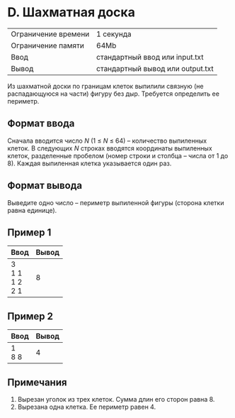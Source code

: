 # D. Шахматная доска
<table>
  <tr>
      <td>Ограничение времени</td>
      <td>1 секунда</td>
  </tr>
  <tr>
      <td>Ограничение памяти</td>
      <td>64Mb</td>
  </tr>
  <tr>
      <td>Ввод</td>
      <td>стандартный ввод или input.txt</td>
  </tr>
  <tr>
      <td>Вывод</td>
      <td>стандартный вывод или output.txt</td>
  </tr>
</table>

Из шахматной доски по границам клеток выпилили связную (не распадающуюся на части) фигуру без дыр. Требуется определить ее 
периметр.

## Формат ввода
Сначала вводится число <i>N</i> (1 ≤ <i>N</i> ≤ 64) – количество выпиленных клеток. В следующих <i>N</i> строках вводятся 
координаты выпиленных клеток, разделенные пробелом (номер строки и столбца – числа от 1 до 8). Каждая выпиленная клетка 
указывается один раз.

## Формат вывода
Выведите одно число – периметр выпиленной фигуры (сторона клетки равна единице).

## Пример 1
| Ввод                           | Вывод   |
|:-------------------------------|:--------|
| 3</br>1 1</br>1 2</br>2 1</br> | 8       |

## Пример 2
| Ввод           | Вывод   |
|:---------------|:--------|
| 1</br>8 8</br> | 4       |

## Примечания
1) Вырезан уголок из трех клеток. Сумма длин его сторон равна 8.
2) Вырезана одна клетка. Ее периметр равен 4.
